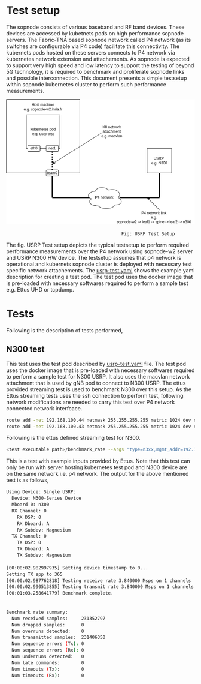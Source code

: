 # Test setup
The sopnode consists of various baseband and RF band devices. These devices are accessed by kubetnets pods on high performance sopnode servers. The Fabric-TNA based sopnode network called P4 network (as its switches are configurable via P4 code) facilitate this connectivity. The kubernets pods hosted on these servers connects to P4 network via kubernetes network extension and attachements. As sopnode is expected to support very high speed and low latency to support the testing of beyond 5G technology, it is required to benchmark and proliferate sopnode links and possible interconnection. This document presents a simple testsetup within sopnode kubernetes cluster to perform such performance measurements. 

![USRP Test setup](https://github.com/vinod-git/sopnode-usrp-test/blob/main/usrp-testsetup.png)
                                   
                                               Fig: USRP Test Setup

The fig. USRP Test setup depicts the typical testsetup to perform required performance measurements over the P4 network using sopnode-w2 server and USRP N300 HW device. The testsetup assumes that p4 network is operational and kubernets sopnode cluster is deployed with necessary test specific network attachements. The [usrp-test.yaml](https://github.com/vinod-git/sopnode-usrp-test/usrp-test.yaml) shows the example yaml description for creating a test pod. The test pod uses the docker image that is pre-loaded with necessary softwares required to perform a sample test e.g. Ettus UHD or tcpdump. 

# Tests
Following is the description of tests performed,


## N300 test
This test uses the test pod described by [usrp-test.yaml](https://github.com/vinod-git/sopnode-usrp-test/usrp-test.yaml) file. The test pod uses the docker image that is pre-loaded with necessary softwares required to perform a sample test for N300 USRP. It also uses the macvlan network attachment that is used by gNB pod to connect to N300 USRP. The ettus provided streaming test is used to benchmark N300 over this setup. As the Ettus streaming tests uses the ssh connection to perform test, following network modifications are needed to carry this test over P4 network connected network interfcace. 

```bash
route add -net 192.168.100.44 netmask 255.255.255.255 metric 1024 dev net1
route add -net 192.168.100.43 netmask 255.255.255.255 metric 1024 dev net1
```
Following is the ettus defined streaming test for N300.
```bash
<test executable path>/benchmark_rate --args "type=n3xx,mgmt_addr=192.168.100.43,addr=192.168.100.44,master_clock_rate=125e6" --duration 60 --channels "0" --rx_rate 3.84e6  --rx_subdev "A:0" --tx_rate 3.84e6  --tx_subdev "A:0
```
This is a test with example inputs provided by Ettus. Note that this test can only be run with server hosting kubernetes test pod and N300 device are on the same network i.e. p4 network. The output for the above mentioned test is as follows,

```bash
Using Device: Single USRP:
  Device: N300-Series Device
  Mboard 0: n300
  RX Channel: 0
    RX DSP: 0
    RX Dboard: A
    RX Subdev: Magnesium
  TX Channel: 0
    TX DSP: 0
    TX Dboard: A
    TX Subdev: Magnesium

[00:00:02.982997935] Setting device timestamp to 0...
Setting TX spp to 365
[00:00:02.987762818] Testing receive rate 3.840000 Msps on 1 channels
[00:00:02.990513855] Testing transmit rate 3.840000 Msps on 1 channels
[00:01:03.258641779] Benchmark complete.


Benchmark rate summary:
  Num received samples:     231352797
  Num dropped samples:      0
  Num overruns detected:    0
  Num transmitted samples:  231406350
  Num sequence errors (Tx): 0
  Num sequence errors (Rx): 0
  Num underruns detected:   0
  Num late commands:        0
  Num timeouts (Tx):        0
  Num timeouts (Rx):        0
```
